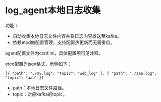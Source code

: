 # log_agent本地日志收集

功能：
+ 自动收集本地日志文件内容并将日志内容发送至kafka。
+ 依赖etcd做配置管理，支持配置热更新而无需重启。


agent配置文件为conf.ini，具体配置项可见注释。

etcd配置为json格式，示例如下：

``[{
	"path": "./my.log",
	"topic": "web_log"
}, {
	"path": "./aaa.log",
	"topic": "aab"
}]``


+ path：本地日志文件路径。
+ topic：对应kafka的topic。
